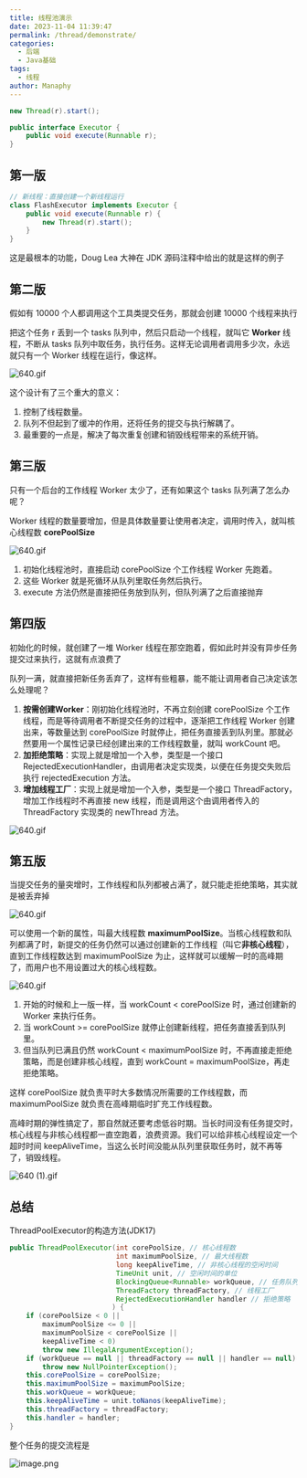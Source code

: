 ```yaml
---
title: 线程池演示
date: 2023-11-04 11:39:47
permalink: /thread/demonstrate/
categories:
  - 后端
  - Java基础
tags:
  - 线程
author: Manaphy
---
```

```java
new Thread(r).start();
```
```java
public interface Executor {
    public void execute(Runnable r);
}
```
## 第一版
```java
// 新线程：直接创建一个新线程运行
class FlashExecutor implements Executor {
    public void execute(Runnable r) {
        new Thread(r).start();
    }
}
```
这是最根本的功能，Doug Lea 大神在 JDK 源码注释中给出的就是这样的例子
## 第二版
假如有 10000 个人都调用这个工具类提交任务，那就会创建 10000 个线程来执行

把这个任务 r 丢到一个 tasks 队列中，然后只启动一个线程，就叫它 **Worker** 线程，不断从 tasks 队列中取任务，执行任务。这样无论调用者调用多少次，永远就只有一个 Worker 线程在运行，像这样。

![640.gif](./assets/GRmyYL.gif)

这个设计有了三个重大的意义：

1. 控制了线程数量。
2. 队列不但起到了缓冲的作用，还将任务的提交与执行解耦了。
3. 最重要的一点是，解决了每次重复创建和销毁线程带来的系统开销。
## 第三版
只有一个后台的工作线程 Worker 太少了，还有如果这个 tasks 队列满了怎么办呢？

Worker 线程的数量要增加，但是具体数量要让使用者决定，调用时传入，就叫核心线程数 **corePoolSize**

![640.gif](./assets/llZTcc.gif)

1. 初始化线程池时，直接启动 corePoolSize 个工作线程 Worker 先跑着。
2. 这些 Worker 就是死循环从队列里取任务然后执行。
3. execute 方法仍然是直接把任务放到队列，但队列满了之后直接抛弃
## 第四版
初始化的时候，就创建了一堆 Worker 线程在那空跑着，假如此时并没有异步任务提交过来执行，这就有点浪费了

队列一满，就直接把新任务丢弃了，这样有些粗暴，能不能让调用者自己决定该怎么处理呢？

1. **按需创建Worker**：刚初始化线程池时，不再立刻创建 corePoolSize 个工作线程，而是等待调用者不断提交任务的过程中，逐渐把工作线程 Worker 创建出来，等数量达到 corePoolSize 时就停止，把任务直接丢到队列里。那就必然要用一个属性记录已经创建出来的工作线程数量，就叫 workCount 吧。
2. **加拒绝策略**：实现上就是增加一个入参，类型是一个接口 RejectedExecutionHandler，由调用者决定实现类，以便在任务提交失败后执行 rejectedExecution 方法。
3. **增加线程工厂**：实现上就是增加一个入参，类型是一个接口 ThreadFactory，增加工作线程时不再直接 new 线程，而是调用这个由调用者传入的 ThreadFactory 实现类的 newThread 方法。

![640.gif](./assets/9oydcz.gif)
## 第五版
当提交任务的量突增时，工作线程和队列都被占满了，就只能走拒绝策略，其实就是被丢弃掉

![640.gif](./assets/COhi1G.gif)

可以使用一个新的属性，叫最大线程数 **maximumPoolSize**。当核心线程数和队列都满了时，新提交的任务仍然可以通过创建新的工作线程（叫它**非核心线程**），直到工作线程数达到 maximumPoolSize 为止，这样就可以缓解一时的高峰期了，而用户也不用设置过大的核心线程数。

![640.gif](https://www.pnglog.com/M5oscZ.gif)

1. 开始的时候和上一版一样，当 workCount < corePoolSize 时，通过创建新的 Worker 来执行任务。
2. 当 workCount >= corePoolSize 就停止创建新线程，把任务直接丢到队列里。
3. 但当队列已满且仍然 workCount < maximumPoolSize 时，不再直接走拒绝策略，而是创建非核心线程，直到 workCount = maximumPoolSize，再走拒绝策略。

这样 corePoolSize 就负责平时大多数情况所需要的工作线程数，而 maximumPoolSize 就负责在高峰期临时扩充工作线程数。

高峰时期的弹性搞定了，那自然就还要考虑低谷时期。当长时间没有任务提交时，核心线程与非核心线程都一直空跑着，浪费资源。我们可以给非核心线程设定一个超时时间 keepAliveTime，当这么长时间没能从队列里获取任务时，就不再等了，销毁线程。

![640 (1).gif](./assets/Ki2nRC.gif)
## 总结
ThreadPoolExecutor的构造方法(JDK17)
```java
public ThreadPoolExecutor(int corePoolSize, // 核心线程数
                          int maximumPoolSize, // 最大线程数
                          long keepAliveTime, // 非核心线程的空闲时间
                          TimeUnit unit, // 空闲时间的单位
                          BlockingQueue<Runnable> workQueue, // 任务队列(线程安全的阻塞队列)
                          ThreadFactory threadFactory, // 线程工厂
                          RejectedExecutionHandler handler // 拒绝策略
                         ) {
    if (corePoolSize < 0 ||
        maximumPoolSize <= 0 ||
        maximumPoolSize < corePoolSize ||
        keepAliveTime < 0)
        throw new IllegalArgumentException();
    if (workQueue == null || threadFactory == null || handler == null)
        throw new NullPointerException();
    this.corePoolSize = corePoolSize;
    this.maximumPoolSize = maximumPoolSize;
    this.workQueue = workQueue;
    this.keepAliveTime = unit.toNanos(keepAliveTime);
    this.threadFactory = threadFactory;
    this.handler = handler;
}
```
整个任务的提交流程是

![image.png](./assets/4NL7SW.png)

